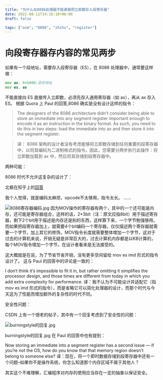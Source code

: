 ```yaml
---
title: "为什么在8086处理器不能直接把立即数存入段寄存器"
date: 2022-08-11T14:18:18+08:00
draft: false

tags: ["asm", "8086", "zhihu", "register"]
---
```


# 向段寄存器存内容的常见两步

如果有一个段地址，需要存入段寄存器（ES），在 8086 处理器中，通常要这样做：
```asm
mov ax, 0xb800;显存地址
mov es, ax
```
不能直接向 ES 直接传入立即数，必须先存入通用寄存器（如 ax），再从 ax 存入 ES。
根据 Quora 上 Paul 的回答,8086 确实是没有设计这样的指令：
> The designers of the 8086 architecture didn’t consider being able to store an immediate into any segment register important enough to encode it as an instruction in the binary format. As such, you need to do this in two steps: load the immediate into ax and then store it into the segment register.  

> 译：
> 8086 架构的设计者没有考虑能够将立即数存储到任何重要的段寄存器中，以将其编码为二进制格式的指令。因此，您需要分两步执行此操作：将立即数加载到 ax 中，然后将其存储到段寄存器中。

两种可能：

8086 时代不允许这复杂的设计了：

北极在知乎上的[回答](https://www.zhihu.com/question/43608287/answer/96163327)

我个人觉得，就是编码太麻烦，opcode不太够用，指令太长。
……


![8086寄存器编码.jpg](/img/为什么在8086处理器不能直接把立即数存入段寄存器/8086寄存器编码.jpg)
因为MOV操作的寄存器有两个，其中的一个还可能是内存，还可能是寄存器组合，这样的话，2*3bit（注：原文应指8bit）用于描述寄存器，剩下2个bit用于描述是内存还是别的东西，这样算下来，一个字节勉强够用。而如果把段寄存器加上，就需要4个bit编码一个寄存器，仅仅描述两个寄存器就需要一个字节，加上其它的修饰，MOV指令长度就需要整体增加一个字节，这对于过去的计算机来说，开销无疑是非常巨大的，过去计算机内存都是以KB计算的，每个MOV指令增加一个字节，在设计者看来是无法接受的。

这大概就是在说，为了节省节省开销，没有更多空间留给 mov es imd 形式的指令设计了。
这与 Paul 的回答中的评论是一致的：

I don’t think it’s impossible to fit it in, but rather omitting it simplifies the processor design, and those times are different from today in which you add extra complexity for performance.
译：我不认为不可能设计并适配它（指mov es imd 形式的指令），而是省略它可以简化处理器的设计，而那个时代与今天这为了性能而增加额外的复杂性的时代不同。

安全性问题：

CSDN 上有一个很老的帖子，其中有一个回复考虑到了安全性的问题：

![burningstyle的回复.jpg](/img/为什么在8086处理器不能直接把立即数存入段寄存器/burningstyle的回复.jpg)

burningstyle的回复.jpg
在 Paul 的回答中也有提到：

Now storing an immediate into a segment register has a second issue — if you’re not the OS, how do you know that that memory region doesn’t belong to someone else?
译：现在，将一个即时数据存储到段寄存器中还有一个问题–如果你不是操作系统，你怎么知道那个内存区域不属于其他人？

其实这个不难理解，汇编程序对内存的使用应当存在一定的抽象以保证安全。